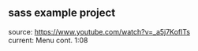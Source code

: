 ## sass example project

source: https://www.youtube.com/watch?v=_a5j7KoflTs  
current: Menu cont. 1:08
